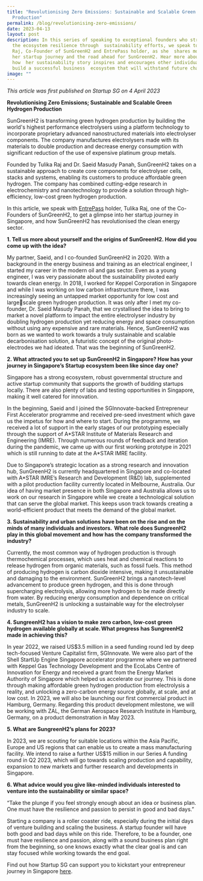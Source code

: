 ```yaml
---
title: "Revolutionising Zero Emissions: Sustainable and Scalable Green Hydrogen
  Production"
permalink: /blog/revolutionising-zero-emissions/
date: 2023-04-13
layout: post
description: In this series of speaking to exceptional founders who strengthen
  the ecosystem resilience through  sustainability efforts, we speak to Tulika
  Raj, Co-Founder of SunGreenH2 and EntrePass holder, as she  shares more about
  her startup journey and the road ahead for SunGreenH2. Hear more about
  how  her sustainability story inspires and encourages other individuals to
  build a successful business  ecosystem that will withstand future challenges.
image: ""
---
```

*This article was first published on Startup SG on 4 April 2023*

**Revolutionising Zero Emissions; Sustainable and Scalable Green Hydrogen Production** 

SunGreenH2 is transforming green hydrogen production by building the world's highest performance electrolysers using a platform technology to incorporate proprietary advanced nanostructured materials into electrolyser components. The company manufactures electrolysers made with its materials to double production and decrease energy consumption with significant reduction of the use of expensive platinum group metals. 

Founded by Tulika Raj and Dr. Saeid Masudy Panah, SunGreenH2 takes on a sustainable approach to create core components for electrolyser cells, stacks and systems, enabling its customers to produce affordable green hydrogen. The company has combined cutting-edge research in electrochemistry and nanotechnology to provide a solution through high-efficiency, low-cost green hydrogen production. 

In this article, we speak with [EntrePass](https://www.startupsg.gov.sg/programmes/30813/entrepass) holder, Tulika Raj, one of the Co-Founders of SunGreenH2, to get a glimpse into her startup journey in Singapore, and how SunGreenH2 has revolutionised the clean energy sector. 

**1. Tell us more about yourself and the origins of SunGreenH2. How did you come up with the idea?**

My partner, Saeid, and I co-founded SunGreenH2 in 2020. With a background in the energy business and training as an electrical engineer, I started my career in the modern oil and gas sector. Even as a young engineer, I was very passionate about the sustainability pivoted early towards clean energy. In 2018, I worked for Keppel Corporation in Singapore and while I was working on low carbon infrastructure there, I was increasingly seeing an untapped market opportunity for low cost and largescale green hydrogen production. It was only after I met my co-founder, Dr. Saeid Masudy Panah, that we crystallised the idea to bring to market a novel platform to impact the entire electrolyser industry by doubling hydrogen production yet reducing energy and space consumption without using any expensive and rare materials. Hence, SunGreenH2 was born as we wanted to work towards a truly sustainable and scalable decarbonisation solution, a futuristic concept of the original photo-electrodes we had ideated. That was the beginning of SunGreenH2.

**2. What attracted you to set up SunGreenH2 in Singapore? How has your journey in Singapore’s Startup ecosystem been like since day one?**

Singapore has a strong ecosystem, robust governmental structure and active startup community that supports the growth of budding startups locally. There are also plenty of labs and testing opportunities in Singapore, making it well catered for innovation. 

In the beginning, Saeid and I joined the SGInnovate-backed Entrepreneur First Accelerator programme and received pre-seed investment which gave us the impetus for how and where to start. During the programme, we received a lot of support in the early stages of our prototyping especially through the support of A\*STAR Institute of Materials Research and Engineering (IMRE). Through numerous rounds of feedback and iteration during the pandemic, we came up with our first working prototype in 2021 which is still running to date at the A\*STAR IMRE facility. 

Due to Singapore’s strategic location as a strong research and innovation hub, SunGreenH2 is currently headquartered in Singapore and co-located with A\*STAR IMRE’s Research and Development (R&D) lab, supplemented with a pilot production facility currently located in Melbourne, Australia. Our idea of having market presence in both Singapore and Australia allows us to work on our research in Singapore while we create a technological solution that can serve the global market. This keeps uson track towards creating a world-efficient product that meets the demand of the global market.

**3. Sustainability and urban solutions have been on the rise and on the minds of many individuals and investors.  What role does SungreenH2 play in this global movement and how has the company transformed the industry?**

Currently, the most common way of hydrogen production is through thermochemical processes, which uses heat and chemical reactions to release hydrogen from organic materials, such as fossil fuels. This method of producing hydrogen is carbon dioxide intensive, making it unsustainable and damaging to the environment. SunGreenH2 brings a nanotech-level advancement to produce green hydrogen, and this is done through supercharging electrolysis, allowing more hydrogen to be made directly from water. By reducing energy consumption and dependence on critical metals, SunGreenH2 is unlocking a sustainable way for the electrolyser industry to scale. 

**4. SungreenH2 has a vision to make zero carbon, low-cost green hydrogen available globally at scale. What progress has SungreenH2 made in achieving this?** 

In year 2022, we raised US$3.5 million in a seed funding round led by deep tech-focused Venture Capitalist firm, SGInnovate. We were also part of the Shell StartUp Engine Singapore accelerator programme where we partnered with Keppel Gas Technology Development and the EcoLabs Centre of Innovation for Energy and received a grant from the Energy Market Authority of Singapore which helped us accelerate our journey. This is done through making affordable green hydrogen production from electrolysis a reality, and unlocking a zero-carbon energy source globally, at scale, and at low cost. In 2023, we will also be launching our first commercial product in Hamburg, Germany. Regarding this product development milestone, we will be working with ZAL, the German Aerospace Research Institute in Hamburg, Germany, on a product demonstration in May 2023.

**5. What are SungreenH2’s plans for 2023?**

In 2023, we are scouting for suitable locations within the Asia Pacific, Europe and US regions that can enable us to create a mass manufacturing facility. We intend to raise a further US$15 million in our Series A funding round in Q2 2023, which will go towards scaling production and capability, expansion to new markets and further research and developments in Singapore. 

**6. What advice would you give like-minded individuals interested to venture into the sustainability or similar space?** 

“Take the plunge if you feel strongly enough about an idea or business plan. One must have the resilience and passion to persist in good and bad days.” 

Starting a company is a roller coaster ride, especially during the initial days of venture building and scaling the business. A startup founder will have both good and bad days while on this ride. Therefore, to be a founder, one must have resilience and passion, along with a sound business plan right from the beginning, so one knows exactly what the clear goal is and can stay focused while working towards the end goal.

Find out how Startup SG can support you to kickstart your entrepreneur journey in Singapore [here](https://www.startupsg.gov.sg/programmes/30813/entrepass).